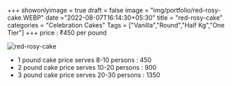 +++
showonlyimage = true
draft = false
image = "img/portfolio/red-rosy-cake.WEBP"
date ="2022-08-07T16:14:30+05:30"
title = "red-rosy-cake"
categories = "Celebration Cakes"
Tags = ["Vanilla","Round","Half Kg","One Tier"]
+++
price : ₹450 per pound
<!--more-->
![red-rosy-cake](/img/portfolio/red-rosy-cake.WEBP)
* 1 pound cake price serves 8-10 persons : 450
* 2 pound cake price serves 10-20 persons : 900
* 3 pound cake price serves 20-30 persons : 1350
